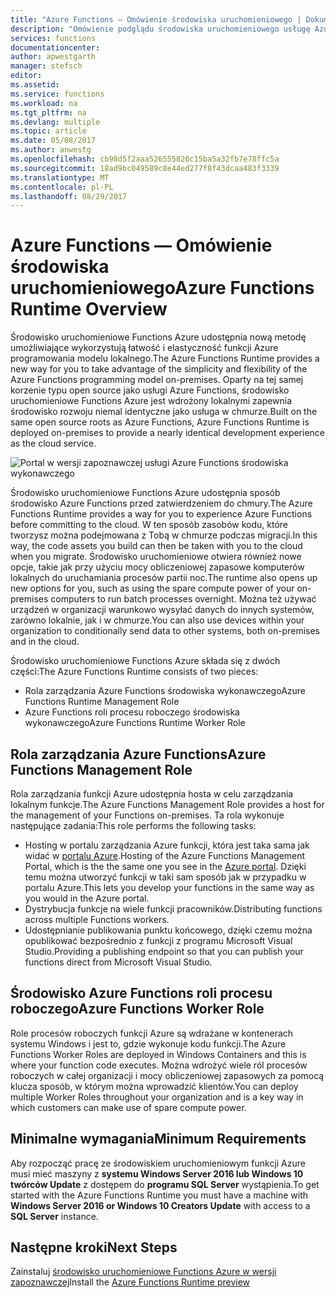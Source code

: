 ```yaml
---
title: "Azure Functions — Omówienie środowiska uruchomieniowego | Dokumentacja firmy Microsoft"
description: "Omówienie podglądu środowiska uruchomieniowego usługę Azure Functions"
services: functions
documentationcenter: 
author: apwestgarth
manager: stefsch
editor: 
ms.assetid: 
ms.service: functions
ms.workload: na
ms.tgt_pltfrm: na
ms.devlang: multiple
ms.topic: article
ms.date: 05/08/2017
ms.author: anwestg
ms.openlocfilehash: cb98d5f2aaa526555820c15ba5a32fb7e78ffc5a
ms.sourcegitcommit: 18ad9bc049589c8e44ed277f8f43dcaa483f3339
ms.translationtype: MT
ms.contentlocale: pl-PL
ms.lasthandoff: 08/29/2017
---
```

# <a name="azure-functions-runtime-overview"></a><span data-ttu-id="0ec74-103">Azure Functions — Omówienie środowiska uruchomieniowego</span><span class="sxs-lookup"><span data-stu-id="0ec74-103">Azure Functions Runtime Overview</span></span>

<span data-ttu-id="0ec74-104">Środowisko uruchomieniowe Functions Azure udostępnia nową metodę umożliwiające wykorzystują łatwość i elastyczność funkcji Azure programowania modelu lokalnego.</span><span class="sxs-lookup"><span data-stu-id="0ec74-104">The Azure Functions Runtime provides a new way for you to take advantage of the simplicity and flexibility of the Azure Functions programming model on-premises.</span></span> <span data-ttu-id="0ec74-105">Oparty na tej samej korzenie typu open source jako usługi Azure Functions, środowisko uruchomieniowe Functions Azure jest wdrożony lokalnymi zapewnia środowisko rozwoju niemal identyczne jako usługa w chmurze.</span><span class="sxs-lookup"><span data-stu-id="0ec74-105">Built on the same open source roots as Azure Functions, Azure Functions Runtime is deployed on-premises to provide a nearly identical development experience as the cloud service.</span></span>

![Portal w wersji zapoznawczej usługi Azure Functions środowiska wykonawczego][1]

<span data-ttu-id="0ec74-107">Środowisko uruchomieniowe Functions Azure udostępnia sposób środowisko Azure Functions przed zatwierdzeniem do chmury.</span><span class="sxs-lookup"><span data-stu-id="0ec74-107">The Azure Functions Runtime provides a way for you to experience Azure Functions before committing to the cloud.</span></span> <span data-ttu-id="0ec74-108">W ten sposób zasobów kodu, które tworzysz można podejmowana z Tobą w chmurze podczas migracji.</span><span class="sxs-lookup"><span data-stu-id="0ec74-108">In this way, the code assets you build can then be taken with you to the cloud when you migrate.</span></span>  <span data-ttu-id="0ec74-109">Środowisko uruchomieniowe otwiera również nowe opcje, takie jak przy użyciu mocy obliczeniowej zapasowe komputerów lokalnych do uruchamiania procesów partii noc.</span><span class="sxs-lookup"><span data-stu-id="0ec74-109">The runtime also opens up new options for you, such as using the spare compute power of your on-premises computers to run batch processes overnight.</span></span> <span data-ttu-id="0ec74-110">Można też używać urządzeń w organizacji warunkowo wysyłać danych do innych systemów, zarówno lokalnie, jak i w chmurze.</span><span class="sxs-lookup"><span data-stu-id="0ec74-110">You can also use devices within your organization to conditionally send data to other systems, both on-premises and in the cloud.</span></span>

<span data-ttu-id="0ec74-111">Środowisko uruchomieniowe Functions Azure składa się z dwóch części:</span><span class="sxs-lookup"><span data-stu-id="0ec74-111">The Azure Functions Runtime consists of two pieces:</span></span>
* <span data-ttu-id="0ec74-112">Rola zarządzania Azure Functions środowiska wykonawczego</span><span class="sxs-lookup"><span data-stu-id="0ec74-112">Azure Functions Runtime Management Role</span></span>
* <span data-ttu-id="0ec74-113">Azure Functions roli procesu roboczego środowiska wykonawczego</span><span class="sxs-lookup"><span data-stu-id="0ec74-113">Azure Functions Runtime Worker Role</span></span>

## <a name="azure-functions-management-role"></a><span data-ttu-id="0ec74-114">Rola zarządzania Azure Functions</span><span class="sxs-lookup"><span data-stu-id="0ec74-114">Azure Functions Management Role</span></span>

<span data-ttu-id="0ec74-115">Rola zarządzania funkcji Azure udostępnia hosta w celu zarządzania lokalnym funkcje.</span><span class="sxs-lookup"><span data-stu-id="0ec74-115">The Azure Functions Management Role provides a host for the management of your Functions on-premises.</span></span> <span data-ttu-id="0ec74-116">Ta rola wykonuje następujące zadania:</span><span class="sxs-lookup"><span data-stu-id="0ec74-116">This role performs the following tasks:</span></span>

* <span data-ttu-id="0ec74-117">Hosting w portalu zarządzania Azure funkcji, która jest taka sama jak widać w [portalu Azure](https://portal.azure.com).</span><span class="sxs-lookup"><span data-stu-id="0ec74-117">Hosting of the Azure Functions Management Portal, which is the the same one you see in the [Azure portal](https://portal.azure.com).</span></span> <span data-ttu-id="0ec74-118">Dzięki temu można utworzyć funkcji w taki sam sposób jak w przypadku w portalu Azure.</span><span class="sxs-lookup"><span data-stu-id="0ec74-118">This lets you develop your functions in the same way as you would in the Azure portal.</span></span>
* <span data-ttu-id="0ec74-119">Dystrybucja funkcje na wiele funkcji pracowników.</span><span class="sxs-lookup"><span data-stu-id="0ec74-119">Distributing functions across multiple Functions workers.</span></span>
* <span data-ttu-id="0ec74-120">Udostępnianie publikowania punktu końcowego, dzięki czemu można opublikować bezpośrednio z funkcji z programu Microsoft Visual Studio.</span><span class="sxs-lookup"><span data-stu-id="0ec74-120">Providing a publishing endpoint so that you can publish your functions direct from Microsoft Visual Studio.</span></span>

## <a name="azure-functions-worker-role"></a><span data-ttu-id="0ec74-121">Środowisko Azure Functions roli procesu roboczego</span><span class="sxs-lookup"><span data-stu-id="0ec74-121">Azure Functions Worker Role</span></span>

<span data-ttu-id="0ec74-122">Role procesów roboczych funkcji Azure są wdrażane w kontenerach systemu Windows i jest to, gdzie wykonuje kodu funkcji.</span><span class="sxs-lookup"><span data-stu-id="0ec74-122">The Azure Functions Worker Roles are deployed in Windows Containers and this is where your function code executes.</span></span>  <span data-ttu-id="0ec74-123">Można wdrożyć wiele ról procesów roboczych w całej organizacji i mocy obliczeniowej zapasowych za pomocą klucza sposób, w którym można wprowadzić klientów.</span><span class="sxs-lookup"><span data-stu-id="0ec74-123">You can deploy multiple Worker Roles throughout your organization and is a key way in which customers can make use of spare compute power.</span></span>

## <a name="minimum-requirements"></a><span data-ttu-id="0ec74-124">Minimalne wymagania</span><span class="sxs-lookup"><span data-stu-id="0ec74-124">Minimum Requirements</span></span>

<span data-ttu-id="0ec74-125">Aby rozpocząć pracę ze środowiskiem uruchomieniowym funkcji Azure musi mieć maszyny z **systemu Windows Server 2016 lub Windows 10 twórców Update** z dostępem do **programu SQL Server** wystąpienia.</span><span class="sxs-lookup"><span data-stu-id="0ec74-125">To get started with the Azure Functions Runtime you must have a machine with **Windows Server 2016 or Windows 10 Creators Update** with access to a **SQL Server** instance.</span></span>

## <a name="next-steps"></a><span data-ttu-id="0ec74-126">Następne kroki</span><span class="sxs-lookup"><span data-stu-id="0ec74-126">Next Steps</span></span>

<span data-ttu-id="0ec74-127">Zainstaluj [środowisko uruchomieniowe Functions Azure w wersji zapoznawczej](https://aka.ms/azafr)</span><span class="sxs-lookup"><span data-stu-id="0ec74-127">Install the [Azure Functions Runtime preview](https://aka.ms/azafr)</span></span>

<!--Image references-->
[1]: ./media/functions-runtime-overview/AzureFunctionsRuntime_Portal.png
